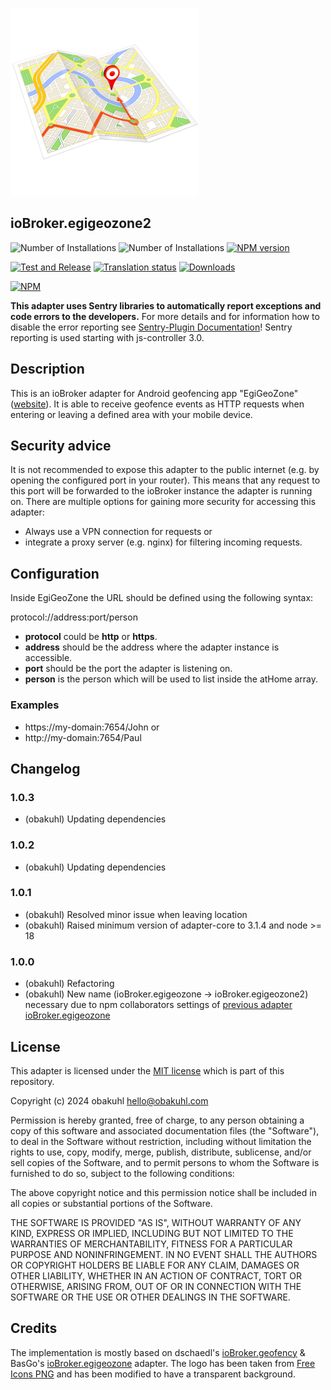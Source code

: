 ![logo](admin/egigeozone.png)
## ioBroker.egigeozone2

![Number of Installations](http://iobroker.live/badges/egigeozone2-installed.svg)
![Number of Installations](http://iobroker.live/badges/egigeozone2-stable.svg)
[![NPM version](https://img.shields.io/npm/v/iobroker.egigeozone2.svg)](https://www.npmjs.com/package/iobroker.egigeozone2)

[![Test and Release](https://github.com/obakuhl/ioBroker.egigeozone2/actions/workflows/test-and-release.yml/badge.svg)](https://github.com/obakuhl/ioBroker.egigeozone2/actions/workflows/test-and-release.yml)
[![Translation status](https://weblate.iobroker.net/widgets/adapters/-/egigeozone2/svg-badge.svg)](https://weblate.iobroker.net/engage/adapters/?utm_source=widget)
[![Downloads](https://img.shields.io/npm/dm/iobroker.egigeozone2.svg)](https://www.npmjs.com/package/iobroker.egigeozone2)

[![NPM](https://nodei.co/npm/iobroker.egigeozone2.png?downloads=true)](https://nodei.co/npm/iobroker.egigeozone2/)

**This adapter uses Sentry libraries to automatically report exceptions and code errors to the developers.** For more details and for information how to disable the error reporting see [Sentry-Plugin Documentation](https://github.com/ioBroker/plugin-sentry#plugin-sentry)! Sentry reporting is used starting with js-controller 3.0.

## Description
This is an ioBroker adapter for Android geofencing app "EgiGeoZone" ([website](https://egigeozone.de/)). It is able to receive geofence events as HTTP requests when entering or leaving a defined area with your mobile device.

## Security advice
It is not recommended to expose this adapter to the public internet (e.g. by opening the configured port in your router). This means that any request to this port will be forwarded to the ioBroker instance the adapter is running on. There are multiple options for gaining more security for accessing this adapter:
* Always use a VPN connection for requests or
* integrate a proxy server (e.g. nginx) for filtering incoming requests.

## Configuration

Inside EgiGeoZone the URL should be defined using the following syntax:

protocol://address:port/person

* **protocol** could be **http** or **https**.
* **address** should be the address where the adapter instance is accessible.
* **port** should be the port the adapter is listening on.
* **person** is the person which will be used to list inside the atHome array.

### Examples
* https://my-domain:7654/John or
* http://my-domain:7654/Paul

## Changelog

### 1.0.3
* (obakuhl) Updating dependencies

### 1.0.2
* (obakuhl) Updating dependencies

### 1.0.1
* (obakuhl) Resolved minor issue when leaving location 
* (obakuhl) Raised minimum version of adapter-core to 3.1.4 and node >= 18

### 1.0.0
* (obakuhl) Refactoring
* (obakuhl) New name (ioBroker.egigeozone -> ioBroker.egigeozone2) necessary due to npm collaborators settings of [previous adapter ioBroker.egigeozone](https://github.com/BasGo/ioBroker.egigeozone)

## License
This adapter is licensed under the [MIT license](../blob/master/LICENSE) which is part of this repository.

Copyright (c) 2024 obakuhl <hello@obakuhl.com>

Permission is hereby granted, free of charge, to any person obtaining a copy
of this software and associated documentation files (the "Software"), to deal
in the Software without restriction, including without limitation the rights
to use, copy, modify, merge, publish, distribute, sublicense, and/or sell
copies of the Software, and to permit persons to whom the Software is
furnished to do so, subject to the following conditions:

The above copyright notice and this permission notice shall be included in all
copies or substantial portions of the Software.

THE SOFTWARE IS PROVIDED "AS IS", WITHOUT WARRANTY OF ANY KIND, EXPRESS OR
IMPLIED, INCLUDING BUT NOT LIMITED TO THE WARRANTIES OF MERCHANTABILITY,
FITNESS FOR A PARTICULAR PURPOSE AND NONINFRINGEMENT. IN NO EVENT SHALL THE
AUTHORS OR COPYRIGHT HOLDERS BE LIABLE FOR ANY CLAIM, DAMAGES OR OTHER
LIABILITY, WHETHER IN AN ACTION OF CONTRACT, TORT OR OTHERWISE, ARISING FROM,
OUT OF OR IN CONNECTION WITH THE SOFTWARE OR THE USE OR OTHER DEALINGS IN THE
SOFTWARE.

## Credits
The implementation is mostly based on dschaedl's [ioBroker.geofency](https://github.com/ioBroker/ioBroker.geofency) & BasGo's [ioBroker.egigeozone](https://github.com/BasGo/ioBroker.egigeozone) adapter. The logo has been taken from [Free Icons PNG](http://www.freeiconspng.com/images/maps-icon) and has been modified to have a transparent background.
